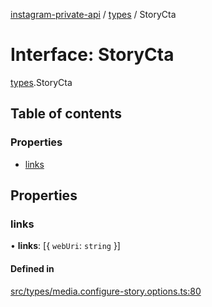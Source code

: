 [instagram-private-api](../../README.md) / [types](../../modules/types.md) / StoryCta

# Interface: StoryCta

[types](../../modules/types.md).StoryCta

## Table of contents

### Properties

- [links](StoryCta.md#links)

## Properties

### links

• **links**: [{ `webUri`: `string`  }]

#### Defined in

[src/types/media.configure-story.options.ts:80](https://github.com/Nerixyz/instagram-private-api/blob/4971f34/src/types/media.configure-story.options.ts#L80)
